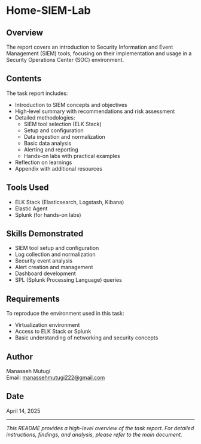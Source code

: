 # Home-SIEM-Lab


## Overview
The report covers an introduction to Security Information and Event Management (SIEM) tools, focusing on their implementation and usage in a Security Operations Center (SOC) environment.

## Contents
The task report includes:
- Introduction to SIEM concepts and objectives
- High-level summary with recommendations and risk assessment
- Detailed methodologies:
  - SIEM tool selection (ELK Stack)
  - Setup and configuration
  - Data ingestion and normalization
  - Basic data analysis
  - Alerting and reporting
  - Hands-on labs with practical examples
- Reflection on learnings
- Appendix with additional resources

## Tools Used
- ELK Stack (Elasticsearch, Logstash, Kibana)
- Elastic Agent
- Splunk (for hands-on labs)

## Skills Demonstrated
- SIEM tool setup and configuration
- Log collection and normalization
- Security event analysis
- Alert creation and management
- Dashboard development
- SPL (Splunk Processing Language) queries

## Requirements
To reproduce the environment used in this task:
- Virtualization environment
- Access to ELK Stack or Splunk
- Basic understanding of networking and security concepts

## Author
Manasseh Mutugi  
Email: manassehmutugi222@gmail.com

## Date
April 14, 2025

---

*This README provides a high-level overview of the task report. For detailed instructions, findings, and analysis, please refer to the main document.*
